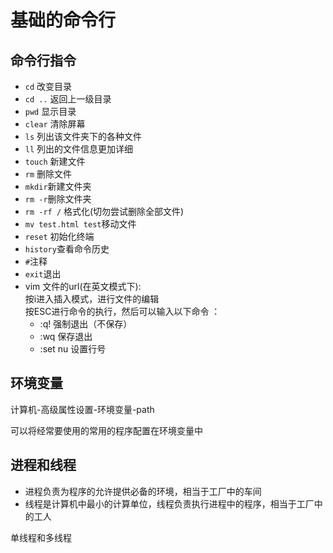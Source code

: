 # 基础的命令行

## 命令行指令

- `cd` 改变目录
- `cd ..` 返回上一级目录
- `pwd` 显示目录
- `clear` 清除屏幕
- `ls` 列出该文件夹下的各种文件
- `ll` 列出的文件信息更加详细
- `touch` 新建文件
- `rm` 删除文件
- `mkdir`新建文件夹
- `rm -r`删除文件夹
- `rm -rf /` 格式化(切勿尝试删除全部文件)
- `mv test.html test`移动文件
- `reset` 初始化终端
- `history`查看命令历史
- `#`注释
- `exit`退出
- vim 文件的url(在英文模式下):  
  按i进入插入模式，进行文件的编辑  
  按ESC进行命令的执行，然后可以输入以下命令
  ：  
  - :q! 强制退出（不保存）  
  - :wq 保存退出  
  - :set nu 设置行号

## 环境变量

计算机-高级属性设置-环境变量-path

可以将经常要使用的常用的程序配置在环境变量中

## 进程和线程

- 进程负责为程序的允许提供必备的环境，相当于工厂中的车间
- 线程是计算机中最小的计算单位，线程负责执行进程中的程序，相当于工厂中的工人

单线程和多线程

